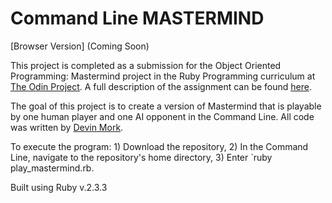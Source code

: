 # Command Line MASTERMIND
[Browser Version] (Coming Soon)

This project is completed as a submission for the Object Oriented Programming: Mastermind project in the Ruby Programming curriculum at [The Odin Project](http://theodinproject.com). A full description of the assignment can be found [here](https://www.theodinproject.com/courses/ruby-programming/lessons/oop).

The goal of this project is to create a version of Mastermind that is playable by one human player and one AI opponent in the Command Line. All code was written by [Devin Mork](https://github.com/Demo318).

To execute the program: 1) Download the repository, 2) In the Command Line, navigate to the repository's home directory, 3) Enter `ruby play_mastermind.rb.

Built using Ruby v.2.3.3
